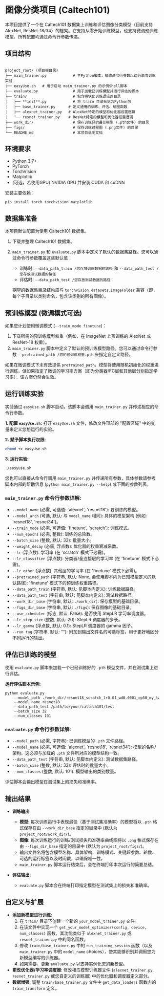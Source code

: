 
# 图像分类项目 (Caltech101)

本项目提供了一个在 Caltech101 数据集上训练和评估图像分类模型（目前支持 AlexNet, ResNet-18/34）的框架。它支持从零开始训练模型，也支持微调预训练模型，所有配置均通过命令行参数传递。

## 项目结构

```

project_root/ (项目根目录)
├── main_trainer.py            # 主Python脚本，接收命令行参数以运行单次训练实验
├── easyUse.sh   # 用于启动 main_trainer.py 的示例Shell脚本
├── evaluate.py                # 用于加载已训练模型并进行评估的脚本
├── train/                     # 包含模块化训练逻辑的目录
│   ├── **init**.py            # 将 train 目录标记为Python包
│   ├── base_trainer.py      # 定义通用的训练、评估、绘图函数
│   ├── alexnet_trainer.py   # AlexNet特定的模型和优化器设置逻辑
│   └── resnet_trainer.py    # ResNet特定的模型和优化器设置逻辑
├── work_dir/                  # 保存训练好的最佳模型 (.pth文件) 的目录
├── figs/                      # 保存训练过程图 (.png文件) 的目录
└── README.md                  # 本项目说明文档

````

## 环境要求

* Python 3.7+
* PyTorch
* TorchVision
* Matplotlib
* (可选，若使用GPU) NVIDIA GPU 并安装 CUDA 和 cuDNN

安装主要依赖：
```bash
pip install torch torchvision matplotlib
````

## 数据集准备

本项目默认配置为使用 Caltech101 数据集。

1.  下载并整理 Caltech101 数据集。

2.  `main_trainer.py` 和 `evaluate.py` 脚本中定义了默认的数据集路径。您可以通过命令行参数覆盖这些默认值：

      * 训练时: `--data_path_train /您存放训练数据的路径` 和 `--data_path_test /您存放测试数据的路径`
      * 评估时: `--data_path_test /您存放测试数据的路径`

    期望的数据集目录结构应与 `torchvision.datasets.ImageFolder` 兼容（即，每个子目录以类别命名，包含该类别的所有图像）。

## 预训练模型 (微调模式可选)

如果您计划使用微调模式 (`--train_mode finetune`)：

1.  下载所需的预训练模型权重（例如，在 ImageNet 上预训练的 AlexNet 或 ResNet-18 权重）。
2.  `main_trainer.py` 脚本中定义了默认的预训练模型路径。您可以通过命令行参数 `--pretrained_path /您的预训练权重.pth` 来指定自定义路径。

如果在微调模式下未有效提供 `pretrained_path`，模型将使用随机初始化的权重进行训练，但如果指定了微调的学习率方案（即为分类器/FC层和其他层分别指定学习率），该方案仍然会生效。

## 运行训练实验

实验通过 `easyUse.sh` 脚本启动，该脚本会调用 `main_trainer.py` 并传递相应的命令行参数。

**1. 配置 `easyUse.sh`:**
打开 `easyUse.sh` 文件，修改文件顶部的 "配置区域" 中的变量来定义您想运行的实验。

**2. 赋予脚本执行权限:**

```bash
chmod +x easyUse.sh
```

**3. 运行实验:**

```bash
./easyUse.sh
```

您也可以直接从命令行调用 `main_trainer.py` 并传递所有参数，具体参数请参考脚本内部的帮助信息 (`python main_trainer.py --help`) 或下面的参数列表。

### `main_trainer.py` 命令行参数详解:

  * `--model_name` (必需, 可选值: 'alexnet', 'resnet18'): 要训练的模型。
  * `--model_arch` (可选, 默认: 与 `model_name` 相同): 具体的模型架构 (例如: 'resnet18', 'resnet34')。
  * `--train_mode` (必需, 可选值: 'finetune', 'scratch'): 训练模式。
  * `--num_epochs` (必需, 整数): 训练的总轮数。
  * `--batch_size` (整数, 默认: 32): 批量大小。
  * `--weight_decay` (必需, 浮点数): 优化器的权重衰减系数。
  * `--lr` (浮点数): 学习率 (在 'scratch' 模式下必需)。
  * `--lr_classifier` (浮点数): 分类器/全连接层的学习率 (在 'finetune' 模式下必需)。
  * `--lr_other` (浮点数): 其他层的学习率 (在 'finetune' 模式下必需)。
  * `--pretrained_path` (字符串, 默认: None, 会使用脚本内为已知模型定义的默认路径): 'finetune' 模式下的预训练权重路径。
  * `--data_path_train` (字符串, 默认: 见脚本内定义): 训练数据路径。
  * `--data_path_test` (字符串, 默认: 见脚本内定义): 测试数据路径。
  * `--work_dir_base` (字符串, 默认: `./work_dir`): 保存模型的基础目录。
  * `--figs_dir_base` (字符串, 默认: `./figs`): 保存图像的基础目录。
  * `--use_scheduler` (标志, 默认: False): 是否使用 StepLR 学习率调度器。
  * `--lr_step_size` (整数, 默认: 20): StepLR 调度器的步长。
  * `--lr_gamma` (浮点数, 默认: 0.1): StepLR 调度器的 gamma 因子。
  * `--run_tag` (字符串, 默认: ""): 附加到输出文件名的可选标签，用于更好地区分不同运行的输出。

## 评估已训练的模型

使用 `evaluate.py` 脚本来加载一个已经训练好的 `.pth` 模型文件，并在测试集上进行评估。

**运行评估脚本示例:**

```bash
python evaluate.py 
    --model_path ./work_dir/resnet18_scratch_lr0.01_wd0.0001_ep50_my_tag_20250519-190000.pth 
    --model_name resnet18 
    --data_path_test /path/to/your/caltech101/test 
    --batch_size 32 
    --num_classes 101
```

### `evaluate.py` 命令行参数详解:

  * `--model_path` (必需, 字符串): 已训练模型的 `.pth` 文件路径。
  * `--model_name` (必需, 可选值: 'alexnet', 'resnet18', 'resnet34'): 模型的名称/架构。这必须与加载的 `.pth` 文件所对应的模型结构一致。
  * `--data_path_test` (字符串, 默认: 见脚本内定义): 测试数据集路径。
  * `--batch_size` (整数, 默认: 32): 评估时的批量大小。
  * `--num_classes` (整数, 默认: 101): 模型输出的类别数量。

评估脚本会输出模型在测试集上的损失和准确率。

## 输出结果

  * **训练输出**:

      * **模型**: 每次训练运行中表现最佳（基于测试集准确率）的模型将以 `.pth` 格式保存在由 `--work_dir_base` 指定的目录中 (默认为 `project_root/work_dir/`)。
      * **图像**: 每次训练运行的训练/测试损失和准确率曲线图将以 `.png` 格式保存在由 `--figs_dir_base` 指定的目录中 (默认为 `project_root/figs/`)。
      * 输出文件名将包含模型名称、具体架构、训练模式、关键超参数、轮数、可选的运行标签以及时间戳，以确保唯一性。
      * `main_trainer.py` 脚本运行结束后，会在终端打印本次运行的简要总结。

  * **评估输出**:

      * `evaluate.py` 脚本会在终端打印指定模型在测试集上的损失和准确率。

## 自定义与扩展

  * **添加新模型进行训练**:
    1.  在 `train/` 目录下创建一个新的 `your_model_trainer.py` 文件。
    2.  在该文件中实现一个 `get_your_model_optimizer(config, device, num_classes)` 函数，其功能类似于 `alexnet_trainer.py` 或 `resnet_trainer.py` 中的同名函数。
    3.  修改 `train/base_trainer.py` 中的 `run_training_session` 函数（以及 `main_trainer.py` 中的 `model_name` choices），使其能够识别并调用您为新模型编写的训练器。
    4.  如果需要，更新 `evaluate.py` 以支持实例化您的新模型。
  * **更改优化器/学习率调度器**: 修改相应模型训练器文件 (`alexnet_trainer.py`, `resnet_trainer.py` 或您自定义的训练器) 中的优化器和调度器定义部分。
  * **数据增强**: 调整 `train/base_trainer.py` 文件中 `get_data_loaders` 函数内的 `train_transform` 定义。

